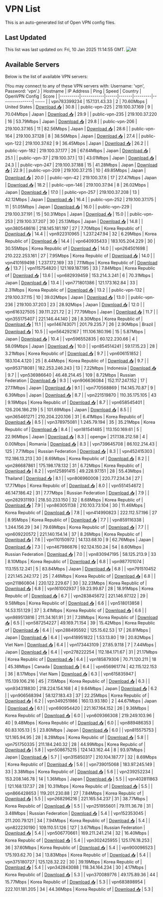 # VPN List

This is an auto-generated list of Open VPN config files.

## Last Updated

This list was last updated on: Fri, 10 Jan 2025 11:14:55 GMT.
![Alt](https://repobeats.axiom.co/api/embed/186b98318ef1479477931607c1ad7d823f12451f.svg "Repobeats analytics image")

## Available Servers

Below is the list of available VPN servers:

(You may connect to any of these VPN servers with: Username: 'vpn', Password: 'vpn'.)
| Hostname | IP Address | Ping | Speed | Country | OpenVPN Config | Score |
|----------|------------|------|-------|---------|----------------| ----- |
| vpn783399234 | 157.131.43.33 | 2 | 70.60Mbps | United States | [Download 📥](./configs/server_0_US.ovpn) | 30.8 |
| public-vpn-225 | 219.100.37.169 | 9 | 70.04Mbps | Japan | [Download 📥](./configs/server_1_JP.ovpn) | 29.9 |
| public-vpn-235 | 219.100.37.220 | 16 | 53.79Mbps | Japan | [Download 📥](./configs/server_2_JP.ovpn) | 29.8 |
| public-vpn-206 | 219.100.37.165 | 11 | 82.56Mbps | Japan | [Download 📥](./configs/server_3_JP.ovpn) | 28.6 |
| public-vpn-164 | 219.100.37.128 | 8 | 38.56Mbps | Japan | [Download 📥](./configs/server_4_JP.ovpn) | 27.4 |
| public-vpn-122 | 219.100.37.62 | 9 | 36.45Mbps | Japan | [Download 📥](./configs/server_5_JP.ovpn) | 26.2 |
| public-vpn-182 | 219.100.37.177 | 26 | 67.64Mbps | Japan | [Download 📥](./configs/server_6_JP.ovpn) | 25.1 |
| public-vpn-37 | 219.100.37.1 | 13 | 43.01Mbps | Japan | [Download 📥](./configs/server_7_JP.ovpn) | 24.3 |
| public-vpn-247 | 219.100.37.188 | 15 | 41.28Mbps | Japan | [Download 📥](./configs/server_8_JP.ovpn) | 22.9 |
| public-vpn-209 | 219.100.37.215 | 10 | 49.85Mbps | Japan | [Download 📥](./configs/server_9_JP.ovpn) | 20.0 |
| public-vpn-42 | 219.100.37.6 | 17 | 27.47Mbps | Japan | [Download 📥](./configs/server_10_JP.ovpn) | 18.2 |
| public-vpn-146 | 219.100.37.94 | 8 | 26.02Mbps | Japan | [Download 📥](./configs/server_11_JP.ovpn) | 17.0 |
| public-vpn-257 | 219.100.37.208 | 13 | 42.12Mbps | Japan | [Download 📥](./configs/server_12_JP.ovpn) | 16.4 |
| public-vpn-252 | 219.100.37.175 | 11 | 51.05Mbps | Japan | [Download 📥](./configs/server_13_JP.ovpn) | 16.0 |
| public-vpn-229 | 219.100.37.191 | 15 | 50.31Mbps | Japan | [Download 📥](./configs/server_14_JP.ovpn) | 15.0 |
| public-vpn-253 | 219.100.37.207 | 30 | 25.13Mbps | Japan | [Download 📥](./configs/server_15_JP.ovpn) | 14.8 |
| vpn380548616 | 218.145.181.197 | 27 | 7.70Mbps | Korea Republic of | [Download 📥](./configs/server_16_KR.ovpn) | 14.4 |
| vpn922310965 | 1.237.247.94 | 32 | 6.29Mbps | Korea Republic of | [Download 📥](./configs/server_17_KR.ovpn) | 14.4 |
| vpn640935433 | 183.105.204.229 | 30 | 30.55Mbps | Korea Republic of | [Download 📥](./configs/server_18_KR.ovpn) | 14.0 |
| vpn264501698 | 210.222.253.161 | 27 | 7.95Mbps | Korea Republic of | [Download 📥](./configs/server_19_KR.ovpn) | 14.0 |
| vpn410169498 | 1.237.172.169 | 33 | 7.11Mbps | Korea Republic of | [Download 📥](./configs/server_20_KR.ovpn) | 13.7 |
| vpn115754820 | 121.169.187.195 | 33 | 7.84Mbps | Korea Republic of | [Download 📥](./configs/server_21_KR.ovpn) | 13.6 |
| vpn682939459 | 153.214.3.241 | 6 | 70.31Mbps | Japan | [Download 📥](./configs/server_22_JP.ovpn) | 13.4 |
| vpn771801386 | 121.173.162.84 | 33 | 2.31Mbps | Korea Republic of | [Download 📥](./configs/server_23_KR.ovpn) | 13.2 |
| public-vpn-132 | 219.100.37.115 | 10 | 39.02Mbps | Japan | [Download 📥](./configs/server_24_JP.ovpn) | 13.0 |
| public-vpn-236 | 219.100.37.203 | 23 | 28.92Mbps | Japan | [Download 📥](./configs/server_25_JP.ovpn) | 12.0 |
| vpn616327505 | 39.111.221.72 | 2 | 77.79Mbps | Japan | [Download 📥](./configs/server_26_JP.ovpn) | 11.7 |
| vpn355175407 | 221.146.44.140 | 28 | 8.30Mbps | Korea Republic of | [Download 📥](./configs/server_27_KR.ovpn) | 11.1 |
| vpn146743071 | 201.79.235.7 | 26 | 2.90Mbps | Brazil | [Download 📥](./configs/server_28_BR.ovpn) | 10.5 |
| vpn564292167 | 111.106.180.196 | 15 | 5.87Mbps | Japan | [Download 📥](./configs/server_29_JP.ovpn) | 10.4 |
| vpn596552835 | 60.122.230.66 | 4 | 58.09Mbps | Japan | [Download 📥](./configs/server_30_JP.ovpn) | 10.0 |
| vpn854514241 | 59.17.15.23 | 28 | 3.21Mbps | Korea Republic of | [Download 📥](./configs/server_31_KR.ovpn) | 9.7 |
| vpn606151852 | 183.104.4.120 | 25 | 8.44Mbps | Korea Republic of | [Download 📥](./configs/server_32_KR.ovpn) | 9.7 |
| vpn953718081 | 182.253.246.243 | 13 | 7.22Mbps | Indonesia | [Download 📥](./configs/server_33_ID.ovpn) | 9.7 |
| vpn536986640 | 46.48.214.45 | 109 | 8.72Mbps | Russian Federation | [Download 📥](./configs/server_34_RU.ovpn) | 9.3 |
| vpn906636084 | 152.117.247.152 | 17 | 27.11Mbps | Japan | [Download 📥](./configs/server_35_JP.ovpn) | 9.1 |
| vpn770568869 | 114.145.70.87 | 9 | 6.39Mbps | Japan | [Download 📥](./configs/server_36_JP.ovpn) | 8.7 |
| vpn221519870 | 110.35.175.105 | 43 | 9.19Mbps | Korea Republic of | [Download 📥](./configs/server_37_KR.ovpn) | 8.7 |
| vpn658545401 | 126.206.186.219 | 5 | 101.69Mbps | Japan | [Download 📥](./configs/server_38_JP.ovpn) | 8.5 |
| vpn365461271 | 210.204.220.106 | 31 | 6.41Mbps | Korea Republic of | [Download 📥](./configs/server_39_KR.ovpn) | 8.5 |
| vpn378975081 | 1.245.79.194 | 35 | 35.21Mbps | Korea Republic of | [Download 📥](./configs/server_40_KR.ovpn) | 8.4 |
| vpn181541485 | 113.150.169.61 | 5 | 22.96Mbps | Japan | [Download 📥](./configs/server_41_JP.ovpn) | 8.3 |
| opengw | 217.138.212.58 | 4 | 0.00Mbps | Romania | [Download 📥](./configs/server_42_RO.ovpn) | 8.3 |
| vpn739645708 | 86.102.214.43 | 125 | 7.71Mbps | Russian Federation | [Download 📥](./configs/server_43_RU.ovpn) | 8.3 |
| vpn452415303 | 112.186.13.213 | 30 | 8.69Mbps | Korea Republic of | [Download 📥](./configs/server_44_KR.ovpn) | 8.2 |
| vpn286687861 | 175.198.178.132 | 31 | 6.72Mbps | Korea Republic of | [Download 📥](./configs/server_45_KR.ovpn) | 8.2 |
| vpn125891415 | 49.228.97.151 | 28 | 55.43Mbps | Thailand | [Download 📥](./configs/server_46_TH.ovpn) | 8.1 |
| vpn806960008 | 220.77.234.34 | 27 | 17.77Mbps | Korea Republic of | [Download 📥](./configs/server_47_KR.ovpn) | 8.0 |
| vpn551454672 | 46.147.186.42 | 31 | 7.77Mbps | Russian Federation | [Download 📥](./configs/server_48_RU.ovpn) | 7.9 |
| vpn282931193 | 218.50.233.150 | 32 | 8.68Mbps | Korea Republic of | [Download 📥](./configs/server_49_KR.ovpn) | 7.9 |
| vpn863051138 | 210.103.73.104 | 30 | 11.46Mbps | Korea Republic of | [Download 📥](./configs/server_50_KR.ovpn) | 7.8 |
| vpn414990823 | 222.112.57.196 | 27 | 8.95Mbps | Korea Republic of | [Download 📥](./configs/server_51_KR.ovpn) | 7.7 |
| vpn859116338 | 1.244.156.29 | 34 | 79.69Mbps | Korea Republic of | [Download 📥](./configs/server_52_KR.ovpn) | 7.7 |
| vpn609220572 | 221.140.154.14 | 37 | 8.26Mbps | Korea Republic of | [Download 📥](./configs/server_53_KR.ovpn) | 7.6 |
| vpn110150972 | 14.133.68.10 | 9 | 62.76Mbps | Japan | [Download 📥](./configs/server_54_JP.ovpn) | 7.3 |
| vpn467986876 | 92.124.150.24 | 54 | 8.60Mbps | Russian Federation | [Download 📥](./configs/server_55_RU.ovpn) | 7.0 |
| vpn830947195 | 58.125.213.9 | 33 | 8.10Mbps | Korea Republic of | [Download 📥](./configs/server_56_KR.ovpn) | 6.8 |
| vpn987701074 | 113.155.12.241 | 5 | 83.84Mbps | Japan | [Download 📥](./configs/server_57_JP.ovpn) | 6.8 |
| vpn791510452 | 221.145.242.172 | 25 | 7.46Mbps | Korea Republic of | [Download 📥](./configs/server_58_KR.ovpn) | 6.8 |
| vpn211860804 | 220.122.229.67 | 30 | 32.23Mbps | Korea Republic of | [Download 📥](./configs/server_59_KR.ovpn) | 6.8 |
| vpn161002937 | 59.23.99.87 | 28 | 18.91Mbps | Korea Republic of | [Download 📥](./configs/server_60_KR.ovpn) | 6.7 |
| vpn283845672 | 221.146.97.122 | 29 | 9.58Mbps | Korea Republic of | [Download 📥](./configs/server_61_KR.ovpn) | 6.6 |
| vpn518013858 | 14.53.151.129 | 37 | 3.41Mbps | Korea Republic of | [Download 📥](./configs/server_62_KR.ovpn) | 6.6 |
| vpn989513816 | 211.34.161.91 | 31 | 7.28Mbps | Korea Republic of | [Download 📥](./configs/server_63_KR.ovpn) | 6.5 |
| vpn587254227 | 49.169.71.154 | 39 | 15.42Mbps | Korea Republic of | [Download 📥](./configs/server_64_KR.ovpn) | 6.4 |
| vpn288495592 | 125.15.62.53 | 17 | 26.81Mbps | Japan | [Download 📥](./configs/server_65_JP.ovpn) | 6.4 |
| vpn418951822 | 1.53.13.80 | 19 | 20.82Mbps | Viet Nam | [Download 📥](./configs/server_66_VN.ovpn) | 6.4 |
| vpn173443109 | 27.85.9.118 | 7 | 7.44Mbps | Japan | [Download 📥](./configs/server_67_JP.ovpn) | 6.4 |
| vpn278222254 | 112.184.171.67 | 31 | 21.17Mbps | Korea Republic of | [Download 📥](./configs/server_68_KR.ovpn) | 6.4 |
| vpn185879306 | 70.71.120.211 | 18 | 45.38Mbps | Canada | [Download 📥](./configs/server_69_CA.ovpn) | 6.4 |
| vpn656961774 | 42.115.122.153 | 36 | 8.17Mbps | Viet Nam | [Download 📥](./configs/server_70_VN.ovpn) | 6.3 |
| vpn615835947 | 115.139.106.216 | 45 | 7.15Mbps | Korea Republic of | [Download 📥](./configs/server_71_KR.ovpn) | 6.3 |
| vpn934318830 | 218.224.154.168 | 4 | 9.64Mbps | Japan | [Download 📥](./configs/server_72_JP.ovpn) | 6.2 |
| vpn906568394 | 58.127.183.43 | 37 | 22.25Mbps | Korea Republic of | [Download 📥](./configs/server_73_KR.ovpn) | 6.2 |
| vpn349251986 | 160.13.93.180 | 2 | 44.67Mbps | Japan | [Download 📥](./configs/server_74_JP.ovpn) | 6.1 |
| vpn690954420 | 221.167.164.152 | 26 | 9.36Mbps | Korea Republic of | [Download 📥](./configs/server_75_KR.ovpn) | 6.0 |
| vpn609366308 | 219.249.103.96 | 40 | 9.48Mbps | Korea Republic of | [Download 📥](./configs/server_76_KR.ovpn) | 6.0 |
| vpn889486353 | 60.83.105.13 | 5 | 23.80Mbps | Japan | [Download 📥](./configs/server_77_JP.ovpn) | 6.0 |
| vpn815575753 | 121.165.94.95 | 28 | 8.28Mbps | Korea Republic of | [Download 📥](./configs/server_78_KR.ovpn) | 5.8 |
| vpn751750335 | 211.184.240.32 | 28 | 44.99Mbps | Korea Republic of | [Download 📥](./configs/server_79_KR.ovpn) | 5.8 |
| vpn508675215 | 124.143.162.44 | 8 | 93.97Mbps | Japan | [Download 📥](./configs/server_80_JP.ovpn) | 5.7 |
| vpn315850317 | 210.104.187.77 | 32 | 8.69Mbps | Korea Republic of | [Download 📥](./configs/server_81_KR.ovpn) | 5.6 |
| vpn739015068 | 183.97.245.149 | 33 | 3.38Mbps | Korea Republic of | [Download 📥](./configs/server_82_KR.ovpn) | 5.6 |
| vpn239252234 | 153.208.146.78 | 14 | 1.36Mbps | Japan | [Download 📥](./configs/server_83_JP.ovpn) | 5.5 |
| vpn402811863 | 121.168.137.37 | 28 | 10.31Mbps | Korea Republic of | [Download 📥](./configs/server_84_KR.ovpn) | 5.5 |
| vpn866428653 | 119.201.230.88 | 27 | 7.84Mbps | Korea Republic of | [Download 📥](./configs/server_85_KR.ovpn) | 5.5 |
| vpn268296216 | 221.165.54.237 | 31 | 38.77Mbps | Korea Republic of | [Download 📥](./configs/server_86_KR.ovpn) | 5.5 |
| vpn251955601 | 79.111.36.78 | 31 | 3.48Mbps | Russian Federation | [Download 📥](./configs/server_87_RU.ovpn) | 5.4 |
| vpn152353045 | 211.200.79.121 | 34 | 7.94Mbps | Korea Republic of | [Download 📥](./configs/server_88_KR.ovpn) | 5.4 |
| vpn822230190 | 109.110.51.126 | 127 | 3.67Mbps | Russian Federation | [Download 📥](./configs/server_89_RU.ovpn) | 5.4 |
| vpn506770661 | 169.211.241.214 | 32 | 16.40Mbps | Korea Republic of | [Download 📥](./configs/server_90_KR.ovpn) | 5.4 |
| vpn302425955 | 125.176.18.253 | 36 | 37.60Mbps | Korea Republic of | [Download 📥](./configs/server_91_KR.ovpn) | 5.4 |
| vpn900096523 | 175.193.62.70 | 34 | 13.83Mbps | Korea Republic of | [Download 📥](./configs/server_92_KR.ovpn) | 5.4 |
| vpn375180727 | 125.128.32.22 | 30 | 39.19Mbps | Korea Republic of | [Download 📥](./configs/server_93_KR.ovpn) | 5.4 |
| vpn342843088 | 118.34.164.234 | 30 | 4.17Mbps | Korea Republic of | [Download 📥](./configs/server_94_KR.ovpn) | 5.3 |
| vpn370089776 | 49.175.89.36 | 44 | 15.77Mbps | Korea Republic of | [Download 📥](./configs/server_95_KR.ovpn) | 5.3 |
| vpn683898954 | 222.101.181.205 | 34 | 44.36Mbps | Korea Republic of | [Download 📥](./configs/server_96_KR.ovpn) | 5.3 |
